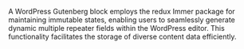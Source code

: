 A WordPress Gutenberg block employs the redux Immer package for maintaining immutable states, enabling users to seamlessly generate dynamic multiple repeater fields within the WordPress editor. This functionality facilitates the storage of diverse content data efficiently.
